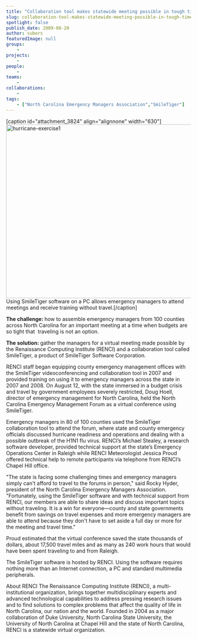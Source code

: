 ```yaml
---
title: "Collaboration tool makes statewide meeting possible in tough times"
slug: collaboration-tool-makes-statewide-meeting-possible-in-tough-times
spotlight: false
publish_date: 2009-08-20
author: subers
featuredImage: null
groups:
    - 
projects:
    - 
people:
    - 
teams: 
    - 
collaborations:
    - 
tags:
    - ["North Carolina Emergency Managers Association","SmileTiger"]
---
```

[caption id="attachment_3824" align="alignnone" width="630"]<a href="http://www.renci.org/wp-content/uploads/2009/06/hurricane-exercise1.jpg"><img class="wp-image-3824 size-full" title="hurricane-exercise1" src="http://www.renci.org/wp-content/uploads/2009/06/hurricane-exercise1.jpg" alt="hurricane-exercise1" width="630" height="473" /></a> Using SmileTiger software on a PC allows emergency managers to attend meetings and receive training without travel.[/caption]

<strong>The challenge: </strong>how to assemble emergency managers from 100 counties across North Carolina for an important meeting at a time when budgets are so tight that  traveling is not an option.

<strong>The solution: </strong>gather the managers for a virtual meeting made possible by the Renaissance Computing Institute (RENCI) and a collaboration tool called SmileTiger, a product of SmileTiger Software Corporation.<!--more-->

RENCI staff began equipping county emergency management offices with the SmileTiger videoconferencing and collaboration tool in 2007 and provided training on using it to emergency managers across the state in 2007 and 2008. On August 12, with the state immersed in a budget crisis and travel by government employees severely restricted, Doug Hoell, director of emergency management for North Carolina, held the North Carolina Emergency Management Forum as a virtual conference using SmileTiger.

Emergency managers in 80 of 100 counties used the SmileTiger collaboration tool to attend the forum, where state and county emergency officials discussed hurricane readiness and operations and dealing with a possible outbreak of the H1N1 flu virus. RENCI’s Michael Stealey, a research software developer, provided technical support at the state’s Emergency Operations Center in Raleigh while RENCI Meteorologist Jessica Proud offered technical help to remote participants via telephone from RENCI’s Chapel Hill office.

"The state is facing some challenging times and emergency managers simply can't afford to travel to the forums in person," said Rocky Hyder, president of the North Carolina Emergency Managers Association. "Fortunately, using the SmileTiger software and with technical support from RENCI, our members are able to share ideas and discuss important topics without traveling. It is a win for everyone—county and state governments benefit from savings on travel expenses and more emergency managers are able to attend because they don't have to set aside a full day or more for the meeting and travel time."

Proud estimated that the virtual conference saved the state thousands of dollars, about 17,500 travel miles and as many as 240 work hours that would have been spent traveling to and from Raleigh.

The SmileTiger software is hosted by RENCI. Using the software requires nothing more than an Internet connection, a PC and standard multimedia peripherals.

<span class="head2">About RENCI</span>
The Renaissance Computing Institute (RENCI), a multi-institutional organization, brings together multidisciplinary experts and advanced technological capabilities to address pressing research issues and to find solutions to complex problems that affect the quality of life in North Carolina, our nation and the world. Founded in 2004 as a major collaboration of Duke University, North Carolina State University, the University of North Carolina at Chapel Hill and the state of North Carolina, RENCI is a statewide virtual organization.
